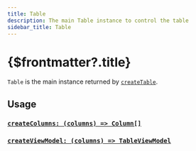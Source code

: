 ```yaml
---
title: Table
description: The main Table instance to control the table
sidebar_title: Table
---
```


<script>
  import { Render, createRender } from '@humanspeak/svelte-headless-table';
  import { useHljs } from '$lib/utils/useHljs';
  useHljs('ts');
</script>

# {$frontmatter?.title}

`Table` is the main instance returned by [`createTable`](../create-table.md).

## Usage

### [`createColumns: (columns) => Column[]`](../create-columns.md)

### [`createViewModel: (columns) => TableViewModel`](../create-view-model.md)
